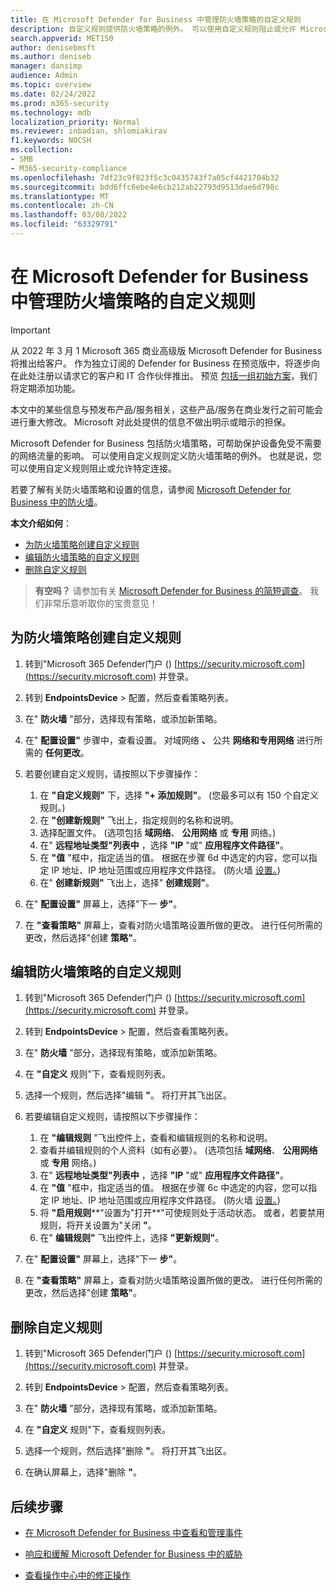 ```yaml
---
title: 在 Microsoft Defender for Business 中管理防火墙策略的自定义规则
description: 自定义规则提供防火墙策略的例外。 可以使用自定义规则阻止或允许 Microsoft Defender for Business 中的特定连接
search.appverid: MET150
author: denisebmsft
ms.author: deniseb
manager: dansimp
audience: Admin
ms.topic: overview
ms.date: 02/24/2022
ms.prod: m365-security
ms.technology: mdb
localization_priority: Normal
ms.reviewer: inbadian, shlomiakirav
f1.keywords: NOCSH
ms.collection:
- SMB
- M365-security-compliance
ms.openlocfilehash: 7df23c9f823f5c3c0435743f7a05cf4421704b32
ms.sourcegitcommit: bdd6ffc6ebe4e6cb212ab22793d9513dae6d798c
ms.translationtype: MT
ms.contentlocale: zh-CN
ms.lasthandoff: 03/08/2022
ms.locfileid: "63329791"
---
```

# <a name="manage-your-custom-rules-for-firewall-policies-in-microsoft-defender-for-business"></a>在 Microsoft Defender for Business 中管理防火墙策略的自定义规则

> [!IMPORTANT]
> 从 2022 年 3 月 1 Microsoft 365 商业高级版 Microsoft Defender for Business 将推出给客户。 作为独立订阅的 Defender for Business 在预览版中，将逐步向在此处注册以请求它的客户和 IT 合作伙伴[](https://aka.ms/mdb-preview)推出。 预览 [包括一组初始方案](mdb-tutorials.md#try-these-preview-scenarios)，我们将定期添加功能。
> 
> 本文中的某些信息与预发布产品/服务相关，这些产品/服务在商业发行之前可能会进行重大修改。 Microsoft 对此处提供的信息不做出明示或暗示的担保。 


Microsoft Defender for Business 包括防火墙策略，可帮助保护设备免受不需要的网络流量的影响。 可以使用自定义规则定义防火墙策略的例外。 也就是说，您可以使用自定义规则阻止或允许特定连接。

若要了解有关防火墙策略和设置的信息，请参阅 [Microsoft Defender for Business 中的防火墙](mdb-firewall.md)。

**本文介绍如何**：

- [为防火墙策略创建自定义规则](#create-a-custom-rule-for-a-firewall-policy)
- [编辑防火墙策略的自定义规则](#edit-a-custom-rule-for-a-firewall-policy)
- [删除自定义规则](#delete-a-custom-rule)

>
> **有空吗？**
> 请参加有关 <a href="https://microsoft.qualtrics.com/jfe/form/SV_0JPjTPHGEWTQr4y" target="_blank">Microsoft Defender for Business 的简短调查</a>。 我们非常乐意听取你的宝贵意见！
>

## <a name="create-a-custom-rule-for-a-firewall-policy"></a>为防火墙策略创建自定义规则

1. 转到"Microsoft 365 Defender门户 () [https://security.microsoft.com](https://security.microsoft.com) 并登录。

2. 转到 **EndpointsDevice** >  配置，然后查看策略列表。

3. 在" **防火墙** "部分，选择现有策略，或添加新策略。

4. 在" **配置设置"** 步骤中，查看设置。 对域网络 **、** 公共 **网络和专用网络** 进行所需的 **任何更改**。

5. 若要创建自定义规则，请按照以下步骤操作： 

   1. 在 **"自定义规则"** 下，选择 **"+ 添加规则"**。  (您最多可以有 150 个自定义规则。) 
   2. 在 **"创建新规则"** 飞出上，指定规则的名称和说明。
   3. 选择配置文件。  (选项包括 **域网络**、 **公用网络** 或 **专用** 网络。) 
   4. 在" **远程地址类型"列表中** ，选择 **"IP** "或" **应用程序文件路径"**。
   5. 在 **"值** "框中，指定适当的值。 根据在步骤 6d 中选定的内容，您可以指定 IP 地址、IP 地址范围或应用程序文件路径。  (防火墙 [设置。](mdb-firewall.md)) 
   6. 在" **创建新规则"** 飞出上，选择" **创建规则"**。 

6. 在" **配置设置"** 屏幕上，选择"下一 **步"**。

7. 在 **"查看策略"** 屏幕上，查看对防火墙策略设置所做的更改。 进行任何所需的更改，然后选择"创建 **策略"**。

## <a name="edit-a-custom-rule-for-a-firewall-policy"></a>编辑防火墙策略的自定义规则

1. 转到"Microsoft 365 Defender门户 () [https://security.microsoft.com](https://security.microsoft.com) 并登录。

2. 转到 **EndpointsDevice** >  配置，然后查看策略列表。

3. 在" **防火墙** "部分，选择现有策略，或添加新策略。

4. 在 **"自定义** 规则"下，查看规则列表。

5. 选择一个规则，然后选择"编辑 **"**。 将打开其飞出区。

6. 若要编辑自定义规则，请按照以下步骤操作：

   1. 在 **"编辑规则** "飞出控件上，查看和编辑规则的名称和说明。
   2. 查看并编辑规则的个人资料（如有必要）。  (选项包括 **域网络**、 **公用网络** 或 **专用** 网络。) 
   3. 在" **远程地址类型"列表中** ，选择 **"IP** "或" **应用程序文件路径"**。
   4. 在 **"值** "框中，指定适当的值。 根据在步骤 6c 中选定的内容，您可以指定 IP 地址、IP 地址范围或应用程序文件路径。  (防火墙 [设置。](mdb-firewall.md)) 
   5. 将 **"启用规则****"设置为"打开**"可使规则处于活动状态。 或者，若要禁用规则，将开关设置为"关闭 **"**。
   6. 在" **编辑规则"** 飞出控件上，选择 **"更新规则"**。 

7. 在" **配置设置"** 屏幕上，选择"下一 **步"**。

8. 在 **"查看策略"** 屏幕上，查看对防火墙策略设置所做的更改。 进行任何所需的更改，然后选择"创建 **策略"**。

## <a name="delete-a-custom-rule"></a>删除自定义规则

1. 转到"Microsoft 365 Defender门户 () [https://security.microsoft.com](https://security.microsoft.com) 并登录。

2. 转到 **EndpointsDevice** >  配置，然后查看策略列表。

3. 在" **防火墙** "部分，选择现有策略，或添加新策略。

4. 在 **"自定义** 规则"下，查看规则列表。

5. 选择一个规则，然后选择"删除 **"**。 将打开其飞出区。

6. 在确认屏幕上，选择"删除 **"**。 

## <a name="next-steps"></a>后续步骤

- [在 Microsoft Defender for Business 中查看和管理事件](mdb-view-manage-incidents.md)

- [响应和缓解 Microsoft Defender for Business 中的威胁](mdb-respond-mitigate-threats.md)

- [查看操作中心中的修正操作](mdb-review-remediation-actions.md)